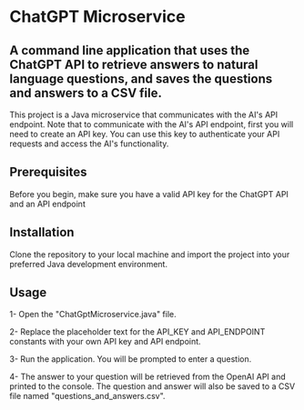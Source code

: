 # ChatGPT Microservice
## A command line application that uses the ChatGPT API to retrieve answers to natural language questions, and saves the questions and answers to a CSV file.

This project is a Java microservice that communicates with the AI's API endpoint. Note that to communicate with the AI's API endpoint, first you will need to create an API key. You can use this key to authenticate your API requests and access the AI's functionality.


## Prerequisites
Before you begin, make sure you have a valid API key for the ChatGPT API and an API endpoint

## Installation
Clone the repository to your local machine and import the project into your preferred Java development environment.

## Usage

1- Open the "ChatGptMicroservice.java" file.

2- Replace the placeholder text for the API_KEY and API_ENDPOINT constants with your own API key and API endpoint.

3- Run the application. You will be prompted to enter a question.

4- The answer to your question will be retrieved from the OpenAI API and printed to the console. The question and answer will also be saved to a CSV file named "questions_and_answers.csv".
